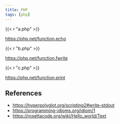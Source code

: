 ```yaml
---
title: PHP
tags: [php]
---
```


{{< r "a.php" >}}

<https://php.net/function.echo>

{{< r "b.php" >}}

<https://php.net/function.fwrite>

{{< r "c.php" >}}

<https://php.net/function.print>

## References

- <https://hyperpolyglot.org/scripting2#write-stdout>
- <https://programming-idioms.org/idiom/1>
- <https://rosettacode.org/wiki/Hello_world/Text>
